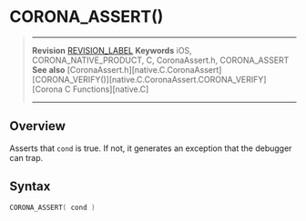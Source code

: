 # CORONA_ASSERT()

> --------------------- ------------------------------------------------------------------------------------------
> __Revision__			[REVISION_LABEL](REVISION_URL)
> __Keywords__			iOS, CORONA_NATIVE_PRODUCT, C, CoronaAssert.h, CORONA_ASSERT
> __See also__			[CoronaAssert.h][native.C.CoronaAssert]
>						[CORONA_VERIFY()][native.C.CoronaAssert.CORONA_VERIFY]
>						[Corona C Functions][native.C]
> --------------------- ------------------------------------------------------------------------------------------


## Overview

Asserts that `cond` is true. If not, it generates an exception that the debugger can trap.


## Syntax

``````c
CORONA_ASSERT( cond )
``````

